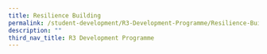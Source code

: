 ```yaml
---
title: Resilience Building
permalink: /student-development/R3-Development-Programme/Resilience-Building/
description: ""
third_nav_title: R3 Development Programme
---
```

